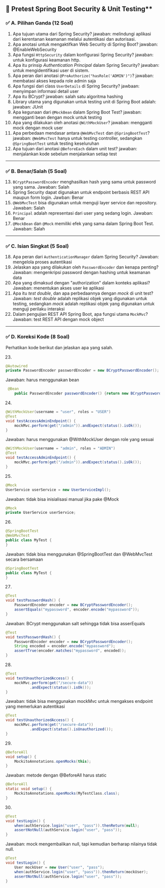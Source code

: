 ## 📄 Pretest Spring Boot Security & Unit Testing\*\*

### ✅ **A. Pilihan Ganda (12 Soal)**

1. Apa tujuan utama dari Spring Security?
jawaban: melindungi aplikasi dari kerentanan keamanan melalui autentikasi dan autorisasi.
2. Apa anotasi untuk mengaktifkan Web Security di Spring Boot?
jawaban: @EnableWebSecurity
3. Apa fungsi `HttpSecurity` dalam konfigurasi Spring Security?
jawaban: untuk konfigurasi keamanan http.
4. Apa itu prinsip _Authentication Principal_ dalam Spring Security?
jawaban: untuk mengidentifikasi user di sistem.
5. Apa peran dari anotasi `@PreAuthorize("hasRole('ADMIN')")`?
jawaban: membatasi akses kepada role admin saja
6. Apa fungsi dari class `UserDetails` di Spring Security?
jawbaan: menyimpan informasi detail user
7. Apa itu BCrypt?
jawaban: salah satu algoritma hashing  
8. Library utama yang digunakan untuk testing unit di Spring Boot adalah:
jawaban: JUnit
9. Apa kegunaan dari `@MockBean` dalam Spring Boot Test?
jawaban: mengganti bean dengan mock untuk testing
10. Apa yang dilakukan oleh anotasi `@WithMockUser`?
jawaban: mengganti mock dengan mock user
11. Apa perbedaan mendasar antara `@WebMvcTest` dan `@SpringBootTest`?
jawaban: `@WebMvcTest` hanya untuk testing controller, sedangkan `@SpringBootTest` untuk testing keseluruhan
12. Apa tujuan dari anotasi `@BeforeEach` dalam unit test?
jawaban: menjalankan kode sebelum menjalankan setiap test

---

### ✅ **B. Benar/Salah (5 Soal)**

13. `BCryptPasswordEncoder` menghasilkan hash yang sama untuk password yang sama.
Jawaban: Salah
14. Spring Security dapat digunakan untuk endpoint berbasis REST API maupun form login.
Jawban: Benar
15. `@WebMvcTest` bisa digunakan untuk menguji layer service dan repository.
Jawaban: Salah
16. `Principal` adalah representasi dari user yang sedang login.
Jawaban: Benar
17. `@MockBean` dan `@Mock` memiliki efek yang sama dalam Spring Boot Test.
Jawaban: Salah
---

### ✅ **C. Isian Singkat (5 Soal)**

18. Apa peran dari `AuthenticationManager` dalam Spring Security?
Jawaban: mengelola proses autentikasi
19. Jelaskan apa yang dilakukan oleh `PasswordEncoder` dan kenapa penting?
Jawaban: mengenkripsi password dengan hashing untuk keamanan data
20. Apa yang dimaksud dengan "authorization" dalam konteks aplikasi?
Jawaban: menentukan akses user ke aplikasi
21. Apa itu _test double_, dan apa perbedaannya dengan _mock_ di unit test?
Jawaban: _test double_ adalah replikasi objek yang digunakan untuk testing, sedangkan _mock_ adalah replikasi objek yang digunakan untuk menguji perilaku interaksi
22. Dalam pengujian REST API Spring Boot, apa fungsi utama `MockMvc`?
Jawaban: test REST API dengan mock object

---

### ✅ **D. Koreksi Kode (8 Soal)**

Perhatikan kode berikut dan jelaskan apa yang salah.

23.

```java
@Autowired
private PasswordEncoder passwordEncoder = new BCryptPasswordEncoder();
```
Jawaban: harus menggunakan bean
```java
 @Bean
    public PasswordEncoder passwordEncoder() {return new BCryptPasswordEncoder();}
```

24.

```java
@WithMockUser(username = "user", roles = "USER")
@Test
void testAccessAdminEndpoint() {
    mockMvc.perform(get("/admin")).andExpect(status().isOk());
}
```
Jawaban: harus menggunakan @WithMockUser dengan role yang sesuai
```java
@WithMockUser(username = "admin", roles = "ADMIN")
@Test
void testAccessAdminEndpoint() {
    mockMvc.perform(get("/admin")).andExpect(status().isOk());
}
```

25.

```java
@Mock
UserService userService = new UserServiceImpl();
```
Jawaban: tidak bisa inisialisasi manual jika pake @Mock
```java
@Mock
private UserService userService;
```

26.

```java
@SpringBootTest
@WebMvcTest
public class MyTest {
}
```
Jawaban: tidak bisa menggunakan @SpringBootTest dan @WebMvcTest secara bersamaan
```java
@SpringBootTest
public class MyTest {
}
```

27.

```java
@Test
void testPasswordHash() {
    PasswordEncoder encoder = new BCryptPasswordEncoder();
    assertEquals("mypassword", encoder.encode("mypassword"));
}
```
Jawaban: BCrypt menggunakan salt sehingga tidak bisa asserEquals
```java
@Test
void testPasswordHash() {
    PasswordEncoder encoder = new BCryptPasswordEncoder();
    String encoded = encoder.encode("mypassword");
    assertTrue(encoder.matches("mypassword", encoded));
}
```

28.

```java
@Test
void testUnauthorizedAccess() {
    mockMvc.perform(get("/secure-data"))
           .andExpect(status().isOk());
}
```
Jawaban: tidak bisa menggunakan mockMvc untuk mengakses endpoint yang memerlukan autentikasi
```java
@Test
void testUnauthorizedAccess() {
    mockMvc.perform(get("/secure-data"))
           .andExpect(status().isUnauthorized());
}
```

29.

```java
@BeforeAll
void setup() {
    MockitoAnnotations.openMocks(this);
}
```
Jawaban: metode dengan @BeforeAll harus static 
```java
@BeforeAll
static void setup() {
    MockitoAnnotations.openMocks(MyTestClass.class); 
}
```

30.

```java
@Test
void testLogin() {
    when(authService.login("user", "pass")).thenReturn(null);
    assertNotNull(authService.login("user", "pass"));
}
```
Jawaban: mock mengembalikan null, tapi kemudian berharap nilainya tidak null.
``` java
@Test
void testLogin() {
    User mockUser = new User("user", "pass"); 
    when(authService.login("user", "pass")).thenReturn(mockUser);
    assertNotNull(authService.login("user", "pass"));
}

```
